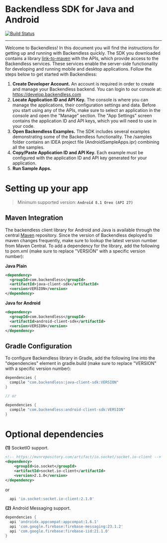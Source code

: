 Backendless SDK for Java and Android  
========================================
[![Build Status](https://travis-ci.org/Backendless/java-sdk.svg)](https://travis-ci.org/Backendless/java-sdk)

--------------------------------------------------------------------------------

Welcome to Backendless! In this document you will find the instructions for getting up and running with Backendless quickly. The SDK you downloaded contains a library [link-to-maven](https://mvnrepository.com/artifact/com.backendless) with the APIs, which provide access to the Backendless services. These services enable the server-side functionality for developing and running mobile and desktop applications. Follow the steps below to get started with Backendless:

1. **Create Developer Account.** An account is required in order to create and manage your Backendless backend. You can login to our console at: https://develop.backendless.com
2. **Locate Application ID and API Key.** The console is where you can manage the applications, their configuration settings and data. Before you start using any of the APIs, make sure to select an application in the console and open the "Manage" section. The "App Settings" screen contains the application ID and API keys, which you will need to use in your code.
3. **Open Backendless Examples.** The SDK includes several examples demonstrating some of the Backendless functionality. The /samples folder contains an IDEA project file (AndroidSampleApps.ipr) combining all the samples. 
4. **Copy/Paste Application ID and API Key.**  Each example must be configured with the application ID and API key generated for your application. 
5. **Run Sample Apps.**


Setting up your app
========================================

> Minimum supported version: **`Android 8.1 Oreo (API 27)`**


Maven Integration
--------------------------------------------------------------------------------
The backendless client library for Android and Java is available through the central [Maven](http://mvnrepository.com/artifact/com.backendless/backendless) repository. Since the version of Backendless deployed to maven changes frequently, make sure to lookup the latest version number from Maven Central. To add a dependency for the  library, add the following to pom.xml (make sure to replace "VERSION" with a specific version number):  

**Java Plain**
```xml
<dependency>
  <groupId>com.backendless</groupId>
  <artifactId>java-client-sdk</artifactId>
  <version>VERSION</version> 
</dependency>
```

**Java for Android**
```xml
<dependency>
  <groupId>com.backendless</groupId>
  <artifactId>android-client-sdk</artifactId>
  <version>VERSION</version> 
</dependency>
```


Gradle Configuration
--------------------------------------------------------------------------------
To configure Backendless library in Gradle, add the following line into the "dependencies" element in gradle.build (make sure to replace "VERSION" with a specific version number):  

```groovy
dependencies {
  compile "com.backendless:java-client-sdk:VERSION"
}

// or

dependencies {
  compile "com.backendless:android-client-sdk:VERSION"
}
```


Optional dependencies
========================================

**(1)** SocketIO support.  
```xml
<!-- https://mvnrepository.com/artifact/io.socket/socket.io-client -->
<dependency>
    <groupId>io.socket</groupId>
    <artifactId>socket.io-client</artifactId>
    <version>2.1.0</version>
</dependency>
```
or
```groovy
  api 'io.socket:socket.io-client:2.1.0'
```


**(2)**  Android Messaging support.
```groovy
dependencies {
  api 'androidx.appcompat:appcompat:1.6.1'
  api 'com.google.firebase:firebase-messaging:23.1.2'
  api 'com.google.firebase:firebase-iid:21.1.0'
}
```